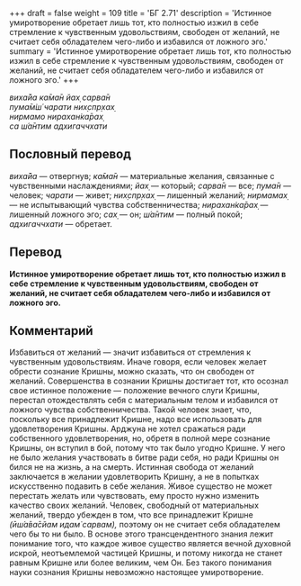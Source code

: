 +++
draft = false
weight = 109
title = 'БГ 2.71'
description = 'Истинное умиротворение обретает лишь тот, кто полностью изжил в себе стремление к чувственным удовольствиям, свободен от желаний, не считает себя обладателем чего-либо и избавился от ложного эго.'
summary = 'Истинное умиротворение обретает лишь тот, кто полностью изжил в себе стремление к чувственным удовольствиям, свободен от желаний, не считает себя обладателем чего-либо и избавился от ложного эго.'
+++

_виха̄йа ка̄ма̄н йах̣ сарва̄н  
пума̄м̇ш́ чарати них̣спр̣хах̣  
нирмамо нирахан̇ка̄рах̣  
са ш́а̄нтим адхигаччхати_

## Пословный перевод

_виха̄йа_ — отвергнув; _ка̄ма̄н_ — материальные желания, связанные с чувственными наслаждениями; _йах̣_ — который; _сарва̄н_ — все; _пума̄н_ — человек; _чарати_ — живет; _них̣спр̣хах̣_ — лишенный желаний; _нирмамах̣_ — не испытывающий чувства собственничества; _нирахан̇ка̄рах̣_ — лишенный ложного эго; _сах̣_ — он; _ш́а̄нтим_ — полный покой; _адхигаччхати_ — обретает.

## Перевод

**Истинное умиротворение обретает лишь тот, кто полностью изжил в себе стремление к чувственным удовольствиям, свободен от желаний, не считает себя обладателем чего-либо и избавился от ложного эго.**

## Комментарий

Избавиться от желаний — значит избавиться от стремления к чувственным удовольствиям. Иначе говоря, если человек желает обрести сознание Кришны, можно сказать, что он свободен от желаний. Совершенства в сознании Кришны достигает тот, кто осознал свое истинное положение — положение вечного слуги Кришны, перестал отождествлять себя с материальным телом и избавился от ложного чувства собственничества. Такой человек знает, что, поскольку все принадлежит Кришне, надо все использовать для удовлетворения Кришны. Арджуна не хотел сражаться ради собственного удовлетворения, но, обретя в полной мере сознание Кришны, он вступил в бой, потому что так было угодно Кришне. У него не было желания участвовать в битве ради себя, но ради Кришны он бился не на жизнь, а на смерть. Истинная свобода от желаний заключается в желании удовлетворить Кришну, а не в попытках искусственно подавить в себе желания. Живое существо не может перестать желать или чувствовать, ему просто нужно изменить качество своих желаний. Человек, свободный от материальных желаний, твердо убежден в том, что все принадлежит Кришне _(ӣш́а̄ва̄сйам идам̇ сарвам),_ поэтому он не считает себя обладателем чего бы то ни было. В основе этого трансцендентного знания лежит понимание того, что каждое живое существо является вечной духовной искрой, неотъемлемой частицей Кришны, и потому никогда не станет равным Кришне или более великим, чем Он. Без такого понимания науки сознания Кришны невозможно настоящее умиротворение.
